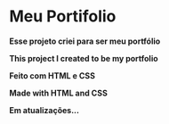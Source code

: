 <h1>Meu Portifolio</h1>
<p><b>Esse projeto criei para ser meu portfólio </b></p>
<p><b>This project I created to be my portfolio</b></p>
<p><b>Feito com HTML e CSS</b></p>
<p><b>Made with HTML and CSS</b></p>
<p><b>Em atualizações...</b></p>

